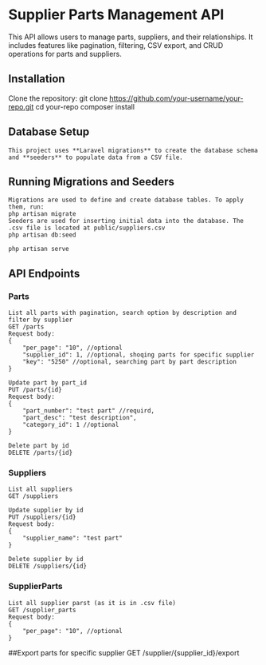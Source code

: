 # Supplier Parts Management API

This API allows users to manage parts, suppliers, and their relationships. It includes features like pagination, filtering, CSV export, and CRUD operations for parts and suppliers.

## Installation

Clone the repository:
   git clone https://github.com/your-username/your-repo.git
   cd your-repo
   composer install

## Database Setup
    This project uses **Laravel migrations** to create the database schema and **seeders** to populate data from a CSV file.

 ## Running Migrations and Seeders
    Migrations are used to define and create database tables. To apply them, run:
    php artisan migrate
    Seeders are used for inserting initial data into the database. The .csv file is located at public/suppliers.csv
    php artisan db:seed
   
    php artisan serve

## API Endpoints
### Parts
    List all parts with pagination, search option by description and filter by supplier
    GET /parts
    Request body:
    {
        "per_page": "10", //optional 
        "supplier_id": 1, //optional, shoqing parts for specific supplier
        "key": "5250" //optional, searching part by part description
    }

    Update part by part_id
    PUT /parts/{id}
    Request body:
    {
        "part_number": "test part" //requird,
        "part_desc": "test description",
        "category_id": 1 //optional
    }

    Delete part by id
    DELETE /parts/{id}

### Suppliers
    List all suppliers
    GET /suppliers

    Update supplier by id
    PUT /suppliers/{id}
    Request body:
    {
        "supplier_name": "test part"
    }

    Delete supplier by id
    DELETE /suppliers/{id}

### SupplierParts
    List all supplier parst (as it is in .csv file)
    GET /supplier_parts
    Request body:
    {
        "per_page": "10", //optional 
    }

##Export parts for specific supplier
    GET /supplier/{supplier_id}/export
